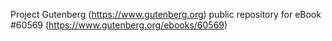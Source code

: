 Project Gutenberg (https://www.gutenberg.org) public repository for eBook #60569 (https://www.gutenberg.org/ebooks/60569)
